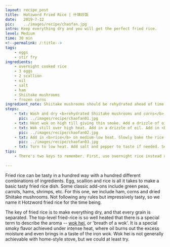 ```yaml
---
layout: recipe_post
title:  Hotzword Fried Rice | 什锦炒饭
date:   2019-7-12
pic:    ../images/recipe/chaofan.jpg
intro: Keep everything dry and you will get the perfect fried rice.
level: Medium
time: 30 min
<!--permalink: /:title-->
tags:
    - eggs
    - stir fry
ingredients:
    - overnight cooked rice
    - 3 eggs
    - 2 scallion
    - oil
    - salt
    - ham
    - Shiitake mushrooms
    - frozen corns
ingredient_note: Shiitake mushrooms should be rehydrated ahead of time. (Usually soaked in cold water overnight). Frozen corns should be unfrozen by washing under warm water.
steps:
    - txt: Wash and dry <b>rehydrated Shiitake mushrooms and corns</b>. Cut <b>hams</b> into pieces. Cut <b>scallion</b> into rings, separate white and green. Beat <b>eggs</b>, and add in salt to taste.
      pic: ../images/recipe/chaofan01.jpg
    - txt: Heat wok on high till giving thin smoke. Add a drizzle of oil. Add <b>egg mixture</b>, stir fry constantly until eggs go solid. The egg should have a golden brown color but not turning burned dark brown. Transfer out the eggs.
    - txt: Wok still over high heat. Add in a drizzle of oil. Add in <b>scallion white, Shiitake mushrooms and corns</b>, stir fry until they are dry and cooked. Transfer out.
      pic: ../images/recipe/chaofan02.jpg
    - txt: Add in <b>rice</b> on medium-low heat. Slowly bake the rice, stir from time to time. Untill the rice is warmed through and mixed up with other ingredients, about 10 min.
      pic: ../images/recipe/chaofan03.jpg
    - txt: Turn to low heat. Add salt and pepper to taste if needed. Serve!
tips: 
    - There's two keys to remember. First, use overnight rice instead of freshly cooked rice. Because sitting rice overnight will dry out the excess moisture, so that the rice will not stick together. Second, do not throw in too much stuff in a wok at once. Or the temperature will plummet, and you will end up steaming instead of frying things. That is why we add different ingredients one at a time, and mix them in the end.
        
---
```

 Fried rice can be tasty in a hundred way with a hundred different combinations of ingredients. Egg, scallion and rice is all it takes to make a basic tasty fried rice dish. Some classic add-ons include green peas, carrots, hams, shrimps, etc. For this one, we include ham, corns and dried Shiitake mushrooms. Not following any rules but impressively tasty, so we name it Hotzword fried rice for the time being.

The key of fried rice is to make everything dry, and that every grain is separated. The top-level fried-rice is so well heated that there is a special term to describe the aroma -- <a href="https://guide.michelin.com/en/article/dining-out/what-is-wok-hei">wok hei</a>, or 'breath of a wok'. It is a special smoky flavor achieved under intense heat, where oil burns out the excess moisture and even brings in a taste of the iron wok. Wok hei is not generally achievable with home-style stove, but we could at least try.
